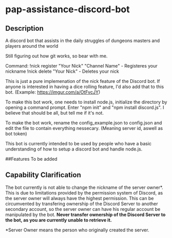# pap-assistance-discord-bot
## Description
A discord bot that assists in the daily struggles of dungeons masters and players around the world

Still figuring out how git works, so bear with me.

Command:
!nick register "Your Nick" "Channel Name" - Registeres your nickname
!nick delete "Your Nick" - Deletes your nick

This is just a pure implemenation of the nick feature of the Discord bot. If anyone is interested in having a dice rolling feature, I'd also add that to this bot. (Example: https://imgur.com/a/OtFvcJY)

To make this bot work, one needs to install node.js, initialize the directory by opening a command prompt.
Enter "npm init" and "npm install discord.js". I believe that should be all, but tell me if it's not.

To make the bot work, rename the config_example.json to config.json and edit the file to contain everything nessecary. (Meaning server id, aswell as bot token)

This bot is currently intended to be used by people who have a basic understanding of how to setup a discord bot and handle node.js.

##Features
To be added

## Capability Clarification
The bot currently is not able to change the nickname of the server owner*.
This is due to limitations provided by the permission system of Discord, as the server owner will always have the highest permission.
This can be circumvented by transfering ownership of the Discord Server to another secondary account, so the server owner can have his regular account be manipulated by the bot.
<b>Never transfer ownership of the Discord Server to the bot, as you are currently unable to retrieve it.</b>

*Server Owner means the person who originally created the server.
